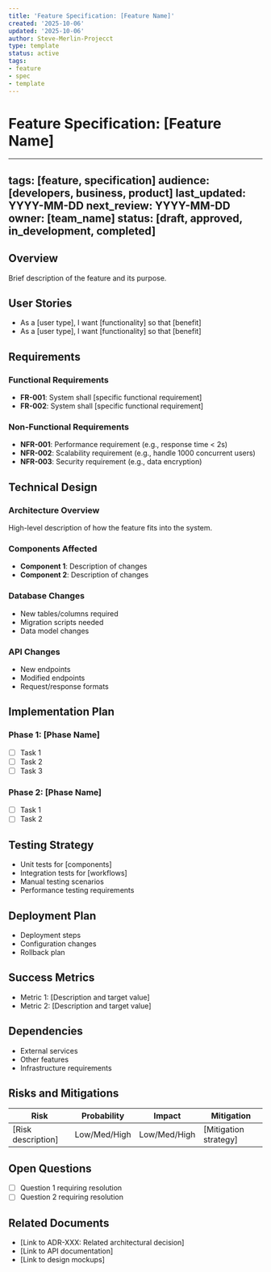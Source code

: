 ```yaml
---
title: 'Feature Specification: [Feature Name]'
created: '2025-10-06'
updated: '2025-10-06'
author: Steve-Merlin-Projecct
type: template
status: active
tags:
- feature
- spec
- template
---
```


# Feature Specification: [Feature Name]

---
tags: [feature, specification]
audience: [developers, business, product]
last_updated: YYYY-MM-DD
next_review: YYYY-MM-DD
owner: [team_name]
status: [draft, approved, in_development, completed]
---

## Overview
Brief description of the feature and its purpose.

## User Stories
- As a [user type], I want [functionality] so that [benefit]
- As a [user type], I want [functionality] so that [benefit]

## Requirements

### Functional Requirements
- **FR-001**: System shall [specific functional requirement]
- **FR-002**: System shall [specific functional requirement]

### Non-Functional Requirements
- **NFR-001**: Performance requirement (e.g., response time < 2s)
- **NFR-002**: Scalability requirement (e.g., handle 1000 concurrent users)
- **NFR-003**: Security requirement (e.g., data encryption)

## Technical Design

### Architecture Overview
High-level description of how the feature fits into the system.

### Components Affected
- **Component 1**: Description of changes
- **Component 2**: Description of changes

### Database Changes
- New tables/columns required
- Migration scripts needed
- Data model changes

### API Changes
- New endpoints
- Modified endpoints
- Request/response formats

## Implementation Plan

### Phase 1: [Phase Name]
- [ ] Task 1
- [ ] Task 2
- [ ] Task 3

### Phase 2: [Phase Name]
- [ ] Task 1
- [ ] Task 2

## Testing Strategy
- Unit tests for [components]
- Integration tests for [workflows]
- Manual testing scenarios
- Performance testing requirements

## Deployment Plan
- Deployment steps
- Configuration changes
- Rollback plan

## Success Metrics
- Metric 1: [Description and target value]
- Metric 2: [Description and target value]

## Dependencies
- External services
- Other features
- Infrastructure requirements

## Risks and Mitigations
| Risk | Probability | Impact | Mitigation |
|------|-------------|---------|------------|
| [Risk description] | Low/Med/High | Low/Med/High | [Mitigation strategy] |

## Open Questions
- [ ] Question 1 requiring resolution
- [ ] Question 2 requiring resolution

## Related Documents
- [Link to ADR-XXX: Related architectural decision]
- [Link to API documentation]
- [Link to design mockups]